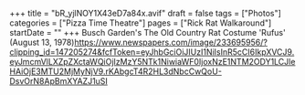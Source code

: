 +++
title = "bR_yjlNOY1X43eD7a84x.avif"
draft = false
tags = ["Photos"]
categories = ["Pizza Time Theatre"]
pages = ["Rick Rat Walkaround"]
startDate = ""
+++
Busch Garden's The Old Country Rat Costume 'Rufus' (August 13, 1978)https://www.newspapers.com/image/233695956/?clipping_id=147205274&fcfToken=eyJhbGciOiJIUzI1NiIsInR5cCI6IkpXVCJ9.eyJmcmVlLXZpZXctaWQiOjIzMzY5NTk1NiwiaWF0IjoxNzE1NTM2ODY1LCJleHAiOjE3MTU2MjMyNjV9.rKAbgcT4R2HL3dNbcCwQoU-DsvOrN8ApBmXYAZJ1uSI
